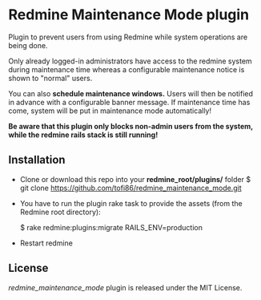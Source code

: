 Redmine Maintenance Mode plugin
========================

Plugin to prevent users from using Redmine while system operations are being done.

Only already logged-in administrators have access to the redmine system during maintenance time whereas a configurable maintenance notice is shown to "normal" users.

You can also **schedule maintenance windows.** Users will then be notified in advance with a configurable banner message. If maintenance time has come, system will be put in maintenance mode automatically!

**Be aware that this plugin only blocks non-admin users from the system, while the redmine rails stack is still running!**


Installation
------------

* Clone or download this repo into your **redmine_root/plugins/** folder
    $ git clone https://github.com/tofi86/redmine_maintenance_mode.git

* You have to run the plugin rake task to provide the assets (from the Redmine root directory):

    $ rake redmine:plugins:migrate RAILS_ENV=production

* Restart redmine


License
-------

*redmine_maintenance_mode* plugin is released under the MIT License.

